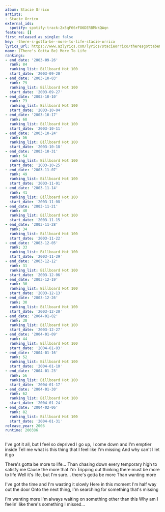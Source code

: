 ```yaml
---
album: Stacie Orrico
artists:
- Stacie Orrico
external_ids:
  spotify: spotify:track:2x5qF66rFO6DERBMNkQAqn
features: []
first_released_as_single: false
key: -there-s-gotta-be--more-to-life-stacie-orrico
lyrics_url: https://www.azlyrics.com/lyrics/stacieorrico/theresgottabemoretolife.html
name: (There's Gotta Be) More To Life
rankings:
- end_date: '2003-09-26'
  rank: 84
  ranking_list: Billboard Hot 100
  start_date: '2003-09-20'
- end_date: '2003-10-03'
  rank: 79
  ranking_list: Billboard Hot 100
  start_date: '2003-09-27'
- end_date: '2003-10-10'
  rank: 73
  ranking_list: Billboard Hot 100
  start_date: '2003-10-04'
- end_date: '2003-10-17'
  rank: 68
  ranking_list: Billboard Hot 100
  start_date: '2003-10-11'
- end_date: '2003-10-24'
  rank: 56
  ranking_list: Billboard Hot 100
  start_date: '2003-10-18'
- end_date: '2003-10-31'
  rank: 54
  ranking_list: Billboard Hot 100
  start_date: '2003-10-25'
- end_date: '2003-11-07'
  rank: 49
  ranking_list: Billboard Hot 100
  start_date: '2003-11-01'
- end_date: '2003-11-14'
  rank: 41
  ranking_list: Billboard Hot 100
  start_date: '2003-11-08'
- end_date: '2003-11-21'
  rank: 40
  ranking_list: Billboard Hot 100
  start_date: '2003-11-15'
- end_date: '2003-11-28'
  rank: 34
  ranking_list: Billboard Hot 100
  start_date: '2003-11-22'
- end_date: '2003-12-05'
  rank: 33
  ranking_list: Billboard Hot 100
  start_date: '2003-11-29'
- end_date: '2003-12-12'
  rank: 31
  ranking_list: Billboard Hot 100
  start_date: '2003-12-06'
- end_date: '2003-12-19'
  rank: 30
  ranking_list: Billboard Hot 100
  start_date: '2003-12-13'
- end_date: '2003-12-26'
  rank: 30
  ranking_list: Billboard Hot 100
  start_date: '2003-12-20'
- end_date: '2004-01-02'
  rank: 38
  ranking_list: Billboard Hot 100
  start_date: '2003-12-27'
- end_date: '2004-01-09'
  rank: 44
  ranking_list: Billboard Hot 100
  start_date: '2004-01-03'
- end_date: '2004-01-16'
  rank: 52
  ranking_list: Billboard Hot 100
  start_date: '2004-01-10'
- end_date: '2004-01-23'
  rank: 56
  ranking_list: Billboard Hot 100
  start_date: '2004-01-17'
- end_date: '2004-01-30'
  rank: 62
  ranking_list: Billboard Hot 100
  start_date: '2004-01-24'
- end_date: '2004-02-06'
  rank: 82
  ranking_list: Billboard Hot 100
  start_date: '2004-01-31'
release_year: 2003
runtime: 200386
---
```

I've got it all, but I feel so deprived
I go up, I come down and I'm emptier inside
Tell me what is this thing that I feel like I'm missing
And why can't I let it go


There's gotta be more to life...
Than chasing down every temporary high to satisfy me
Cause the more that I'm
Tripping out thinking there must be more to life
Well it's life, but I'm sure... there's gotta be more
Than wanting more

I've got the time and I'm wasting it slowly
Here in this moment I'm half way out the door
Onto the next thing, I'm searching for something that's missing



i'm wanting more
I'm always waiting on something other than this
Why am I feelin' like there's something I missed...

